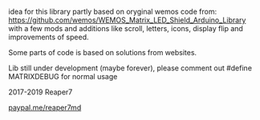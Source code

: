 idea for this library partly based on oryginal wemos code from:<br>
https://github.com/wemos/WEMOS_Matrix_LED_Shield_Arduino_Library<br>
with a few mods and additions like scroll, letters, icons, display flip and improvements of speed.

Some parts of code is based on solutions from websites.

Lib still under development (maybe forever), please comment out #define MATRIXDEBUG for normal usage

2017-2019 Reaper7

[paypal.me/reaper7md](https://www.paypal.me/reaper7md)
